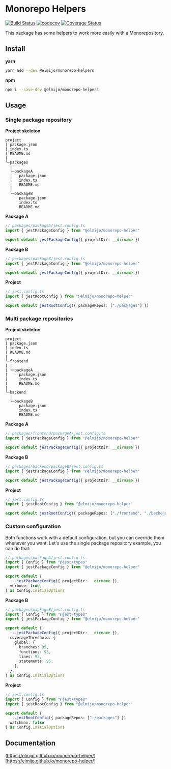 # Monorepo Helpers

[![Build Status](https://app.travis-ci.com/ElMijo/monorepo-helper.svg?branch=main)](https://app.travis-ci.com/ElMijo/monorepo-helper) [![codecov](https://codecov.io/gh/ElMijo/monorepo-helper/branch/main/graph/badge.svg?token=8DfGB9WxYx)](https://codecov.io/gh/ElMijo/monorepo-helper) [![Coverage Status](https://coveralls.io/repos/github/ElMijo/monorepo-helper/badge.svg?branch=main)](https://coveralls.io/github/ElMijo/monorepo-helper?branch=main)

This package has some helpers to work more easily with a Monorepository.

## Install

**yarn**

```bash
yarn add --dev @elmijo/monorepo-helpers
```

**npm**

```bash
npm i --save-dev @elmijo/monorepo-helpers
```

## Usage

### Single package repository

**Project skeleton**

```
project
| package.json
| index.ts
| README.md
|
└─packages
  |
  └─packageA
  |   package.json
  |   index.ts
  |   README.md
  |
  └─packageB
      package.json
      index.ts
      README.md
```

**Package A**

```ts
// packages/packageA/jest.config.ts
import { jestPackageConfig } from "@elmijo/monorepo-helper"

export default jestPackageConfig({ projectDir: __dirname })
```

**Package B**

```ts
// packages/packageB/jest.config.ts
import { jestPackageConfig } from "@elmijo/monorepo-helper"

export default jestPackageConfig({ projectDir: __dirname })
```

**Project**

```ts
// jest.config.ts
import { jestRootConfig } from "@elmijo/monorepo-helper"

export default jestRootConfig({ packageRepos: ["./packages"] })
```

### Multi package repositories

**Project skeleton**

```
project
| package.json
| index.ts
| README.md
|
└─frontend
| |
| └─packageA
|     package.json
|     index.ts
|     README.md
|
└─backend
  |
  └─packageB
      package.json
      index.ts
      README.md
```

**Package A**

```ts
// packages/frontend/packageA/jest.config.ts
import { jestPackageConfig } from "@elmijo/monorepo-helper"

export default jestPackageConfig({ projectDir: __dirname })
```

**Package B**

```ts
// packages/backend/packageB/jest.config.ts
import { jestPackageConfig } from "@elmijo/monorepo-helper"

export default jestPackageConfig({ projectDir: __dirname })
```

**Project**

```ts
// jest.config.ts
import { jestRootConfig } from "@elmijo/monorepo-helper"

export default jestRootConfig({ packageRepos: ["./frontend", "./backend"] })
```

### Custom configuration

Both functions work with a default configuration, but you can override them whenever you want. Let's use the single package repository example, you can do that:

```ts
// packages/packageA/jest.config.ts
import { Config } from "@jest/types"
import { jestPackageConfig } from "@elmijo/monorepo-helper"

export default {
  ...jestPackageConfig({ projectDir: __dirname }),
  verbose: true,
} as Config.InitialOptions
```

**Package B**

```ts
// packages/packageB/jest.config.ts
import { Config } from "@jest/types"
import { jestPackageConfig } from "@elmijo/monorepo-helper"

export default {
  ...jestPackageConfig({ projectDir: __dirname }),
  coverageThreshold: {
    global: {
      branches: 95,
      functions: 95,
      lines: 95,
      statements: 95,
    },
  },
} as Config.InitialOptions
```

**Project**

```ts
// jest.config.ts
import { Config } from "@jest/types"
import { jestRootConfig } from "@elmijo/monorepo-helper"

export default {
  ...jestRootConfig({ packageRepos: ["./packages"] })
  watchman: false
} as Config.InitialOptions
```

## Documentation

(https://elmijo.github.io/monorepo-helper/)[https://elmijo.github.io/monorepo-helper/]
